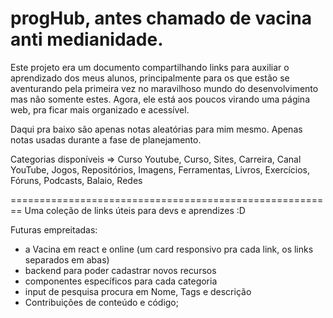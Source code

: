 
# progHub, antes chamado de vacina anti medianidade.
Este projeto era um documento compartilhando links para auxiliar o aprendizado dos meus alunos, principalmente para os que estão se aventurando pela primeira vez no maravilhoso mundo do desenvolvimento mas não somente estes.
Agora, ele está aos poucos virando uma página web, pra ficar mais organizado e acessível.

Daqui pra baixo são apenas notas aleatórias para mim mesmo.
Apenas notas usadas durante a fase de planejamento.

Categorias disponíveis => Curso Youtube, Curso, Sites, Carreira, Canal YouTube, Jogos, Repositórios, Imagens, Ferramentas, Livros, Exercícios, Fóruns, Podcasts, Balaio, Redes

========================================================
Uma coleção de links úteis para devs e aprendizes :D

Futuras empreitadas: 
- a Vacina em react e online (um card responsivo pra cada link, os links separados em abas)
- backend para poder cadastrar novos recursos
- componentes específicos para cada categoria
- input de pesquisa procura em Nome, Tags e descrição
- Contribuições de conteúdo e código;



